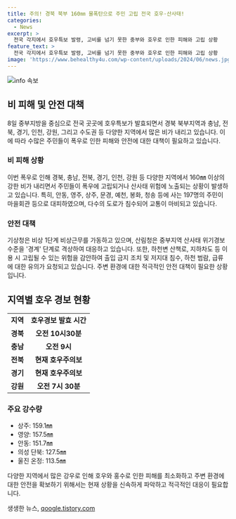 ```yaml
---
title: 주의! 경북 북부 160㎜ 물폭탄으로 주민 고립 전국 호우·산사태!
categories:
  - News
excerpt: >
  전국 각지에서 호우특보 발령, 고비를 넘기 못한 중부와 호우로 인한 피해와 고립 상황
feature_text: >
  전국 각지에서 호우특보 발령, 고비를 넘기 못한 중부와 호우로 인한 피해와 고립 상황
image: 'https://www.behealthy4u.com/wp-content/uploads/2024/06/news.jpg'
---
```


<p><img src="https://www.behealthy4u.com/wp-content/uploads/2024/06/news.jpg" alt="info 속보" /></p>

<h2 data-ke-size="size26">비 피해 및 안전 대책</h2>

<p data-ke-size="size16">8일 중부지방을 중심으로 전국 곳곳에 호우특보가 발효되면서 경북 북부지역과 충남, 전북, 경기, 인천, 강원, 그리고 수도권 등 다양한 지역에서 많은 비가 내리고 있습니다. 이에 따라 수많은 주민들이 폭우로 인한 피해와 안전에 대한 대책이 필요하고 있습니다.</p>

<h3><b>비 피해 상황</b></h3>

<p data-ke-size="size16">이번 폭우로 인해 경북, 충남, 전북, 경기, 인천, 강원 등 다양한 지역에서 160㎜ 이상의 강한 비가 내리면서 주민들이 폭우에 고립되거나 산사태 위험에 노출되는 상황이 발생하고 있습니다. 특히, 안동, 영주, 상주, 문경, 예천, 봉화, 청송 등에 사는 197명의 주민이 마을회관 등으로 대피하였으며, 다수의 도로가 침수되어 교통이 마비되고 있습니다.</p>

<h3><b>안전 대책</b></h3>

<p data-ke-size="size16">기상청은 비상 1단계 비상근무를 가동하고 있으며, 산림청은 중부지역 산사태 위기경보 수준을 '경계' 단계로 격상하여 대응하고 있습니다. 또한, 하천변 산책로, 지하차도 등 이용 시 고립될 수 있는 위험을 감안하여 출입 금지 조치 및 저지대 침수, 하천 범람, 급류에 대한 유의가 요청되고 있습니다. 주변 환경에 대한 적극적인 안전 대책이 필요한 상황입니다.</p>

<h2 data-ke-size="size26">지역별 호우 경보 현황</h2>

<table>
    <tr>
        <td><b>지역</b></td>
        <td><b>호우경보 발효 시간</b></td>
    </tr>
    <tr>
        <td style="text-align: center; height: 17px;"><b>경북</b></td>
        <td style="text-align: center; height: 17px;"><b>오전 10시30분</b></td>
    </tr>
    <tr>
        <td style="text-align: center; height: 17px;"><b>충남</b></td>
        <td style="text-align: center; height: 17px;"><b>오전 9시</b></td>
    </tr>
    <tr>
        <td style="text-align: center; height: 17px;"><b>전북</b></td>
        <td style="text-align: center; height: 17px;"><b>현재 호우주의보</b></td>
    </tr>
    <tr>
        <td style="text-align: center; height: 17px;"><b>경기</b></td>
        <td style="text-align: center; height: 17px;"><b>현재 호우주의보</b></td>
    </tr>
    <tr>
        <td style="text-align: center; height: 17px;"><b>강원</b></td>
        <td style="text-align: center; height: 17px;"><b>오전 7시 30분</b></td>
    </tr>
</table>

<h3><b>주요 강수량</b></h3>

<ul>
    <li>상주: 159.1㎜</li>
    <li>영양: 157.5㎜</li>
    <li>안동: 151.7㎜</li>
    <li>의성 단북: 127.5㎜</li>
    <li>울진 온정: 113.5㎜</li>
</ul>

<p data-ke-size="size16">다양한 지역에서 많은 강우로 인해 호우와 홍수로 인한 피해를 최소화하고 주변 환경에 대한 안전을 확보하기 위해서는 현재 상황을 신속하게 파악하고 적극적인 대응이 필요합니다.</p>
생생한 뉴스, <a href="https://qoogle.tistory.com" rel="dofollow">qoogle.tistory.com</a>


